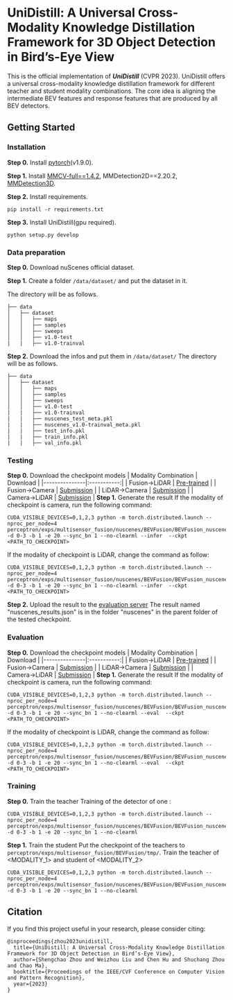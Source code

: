 # UniDistill: A Universal Cross-Modality Knowledge Distillation Framework for 3D Object Detection in Bird’s-Eye View

This is the official implementation of ***UniDistill*** (CVPR 2023). UniDistill offers a universal cross-modality knowledge distillation framework for different teacher and student modality combinations. The core idea is aligning the intermediate BEV features and response features that are produced by all BEV detectors.

## Getting Started
### Installation
**Step 0.** Install [pytorch](https://pytorch.org/)(v1.9.0).

**Step 1.** Install [MMCV-full==1.4.2](https://download.openmmlab.com/mmcv/dist/cu102/torch1.9.0/index.html), MMDetection2D==2.20.2, [MMDetection3D](https://github.com/open-mmlab/mmdetection3d).

**Step 2.** Install requirements.
```shell
pip install -r requirements.txt
```
**Step 3.** Install UniDistill(gpu required).
```shell
python setup.py develop
```

### Data preparation
**Step 0.** Download nuScenes official dataset.

**Step 1.** Create a folder `/data/dataset/` and put the dataset in it.

The directory will be as follows.
```
├── data
│   ├── dataset
│   │   ├── maps
│   │   ├── samples
│   │   ├── sweeps
│   │   ├── v1.0-test
|   |   ├── v1.0-trainval
```
**Step 2.** Download the infos and put them in `/data/dataset/`
The directory will be as follows.
```
├── data
│   ├── dataset
│   │   ├── maps
│   │   ├── samples
│   │   ├── sweeps
│   │   ├── v1.0-test
|   |   ├── v1.0-trainval
|   |   ├── nuscenes_test_meta.pkl
|   |   ├── nuscenes_v1.0-trainval_meta.pkl
|   |   ├── test_info.pkl
|   |   ├── train_info.pkl
|   |   ├── val_info.pkl
```

### Testing
**Step 0.** Download the checkpoint models
| Modality Combination      |   Download  |
|---------------|:-----------:|
|    Fusion&rarr;LiDAR  |  [Pre-trained](https://drive.google.com/file/d/1IV7e7G9X-61KXSjMGtQo579pzDNbhwvf/view?usp=share_link) |
|  Fusion&rarr;Camera |  [Submission](https://drive.google.com/file/d/1wNVjxyTuCE3F88GT_TZSgBgdmkA61Fsi/view?usp=share_link) |
|  LiDAR&rarr;Camera |  [Submission](https://drive.google.com/file/d/1sSkLBrWGm_rMB73cNHojGyQtz-hLBBTH/view?usp=share_link) |
|  Camera&rarr;LiDAR |  [Submission](https://drive.google.com/file/d/1sSkLBrWGm_rMB73cNHojGyQtz-hLBBTH/view?usp=share_link) |
**Step 1.**  Generate the result
If the modality of checkpoint is camera, run the following command:
```shell
CUDA_VISIBLE_DEVICES=0,1,2,3 python -m torch.distributed.launch --nproc_per_node=4 perceptron/exps/multisensor_fusion/nuscenes/BEVFusion/BEVFusion_nuscenes_centerhead_camera_exp.py -d 0-3 -b 1 -e 20 --sync_bn 1 --no-clearml --infer  --ckpt <PATH_TO_CHECKPOINT>
```
If the modality of checkpoint is LiDAR, change the command as follow:
```shell
CUDA_VISIBLE_DEVICES=0,1,2,3 python -m torch.distributed.launch --nproc_per_node=4 perceptron/exps/multisensor_fusion/nuscenes/BEVFusion/BEVFusion_nuscenes_centerhead_camera_exp.py -d 0-3 -b 1 -e 20 --sync_bn 1 --no-clearml --infer  --ckpt <PATH_TO_CHECKPOINT>
```
**Step 2.**  Upload the result to the [evaluation server](https://eval.ai/web/challenges/challenge-page/356/)
The result named "nuscenes_results.json" is in the folder "nuscenes" in the parent folder of the tested checkpoint.
### Evaluation
**Step 0.** Download the checkpoint models
| Modality Combination      |   Download  |
|---------------|:-----------:|
|    Fusion&rarr;LiDAR  |  [Pre-trained](https://drive.google.com/file/d/1IV7e7G9X-61KXSjMGtQo579pzDNbhwvf/view?usp=share_link) |
|  Fusion&rarr;Camera |  [Submission](https://drive.google.com/file/d/1wNVjxyTuCE3F88GT_TZSgBgdmkA61Fsi/view?usp=share_link) |
|  LiDAR&rarr;Camera |  [Submission](https://drive.google.com/file/d/1sSkLBrWGm_rMB73cNHojGyQtz-hLBBTH/view?usp=share_link) |
|  Camera&rarr;LiDAR |  [Submission](https://drive.google.com/file/d/1sSkLBrWGm_rMB73cNHojGyQtz-hLBBTH/view?usp=share_link) |
**Step 1.**  Generate the result
If the modality of checkpoint is camera, run the following command:
```shell
CUDA_VISIBLE_DEVICES=0,1,2,3 python -m torch.distributed.launch --nproc_per_node=4 perceptron/exps/multisensor_fusion/nuscenes/BEVFusion/BEVFusion_nuscenes_centerhead_camera_exp.py -d 0-3 -b 1 -e 20 --sync_bn 1 --no-clearml --eval  --ckpt <PATH_TO_CHECKPOINT>
```
If the modality of checkpoint is LiDAR, change the command as follow:
```shell
CUDA_VISIBLE_DEVICES=0,1,2,3 python -m torch.distributed.launch --nproc_per_node=4 perceptron/exps/multisensor_fusion/nuscenes/BEVFusion/BEVFusion_nuscenes_centerhead_camera_exp.py -d 0-3 -b 1 -e 20 --sync_bn 1 --no-clearml --eval  --ckpt <PATH_TO_CHECKPOINT>
```
### Training
**Step 0.** Train the teacher
Training of the detector of one <MODALITY>:
```shell
CUDA_VISIBLE_DEVICES=0,1,2,3 python -m torch.distributed.launch --nproc_per_node=4 perceptron/exps/multisensor_fusion/nuscenes/BEVFusion/BEVFusion_nuscenes_centerhead_<MODALITY>_exp.py -d 0-3 -b 1 -e 20 --sync_bn 1 --no-clearml
```
**Step 1.**  Train the student
Put the checkpoint of the teachers to `perceptron/exps/multisensor_fusion/BEVFusion/tmp/`. Train the teacher of <MODALITY_1> and student of <MODALITY_2>
```shell
CUDA_VISIBLE_DEVICES=0,1,2,3 python -m torch.distributed.launch --nproc_per_node=4 perceptron/exps/multisensor_fusion/nuscenes/BEVFusion/BEVFusion_nuscenes_centerhead_<MODALITY_2>_exp_distill_<MODALITY_1>.py -d 0-3 -b 1 -e 20 --sync_bn 1 --no-clearml
```
## Citation 
If you find this project useful in your research, please consider citing:

```
@inproceedings{zhou2023unidistill,
  title={UniDistill: A Universal Cross-Modality Knowledge Distillation Framework for 3D Object Detection in Bird’s-Eye View},
  author={Shengchao Zhou and Weizhou Liu and Chen Hu and Shuchang Zhou and Chao Ma},
  booktitle={Proceedings of the IEEE/CVF Conference on Computer Vision and Pattern Recognition},
  year={2023}
}
```
